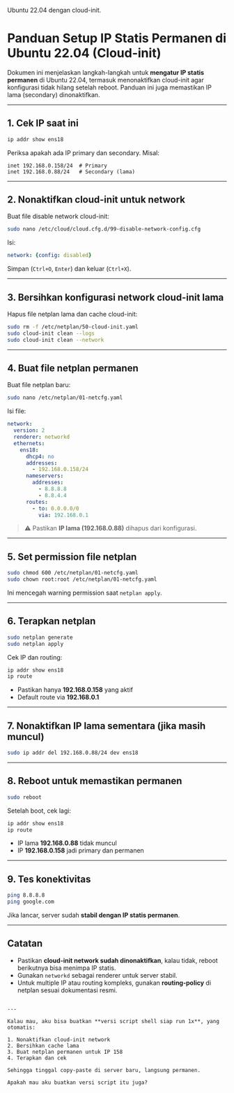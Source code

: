 Ubuntu 22.04 dengan cloud-init.

# Panduan Setup IP Statis Permanen di Ubuntu 22.04 (Cloud-init)

Dokumen ini menjelaskan langkah-langkah untuk **mengatur IP statis permanen** di Ubuntu 22.04, termasuk menonaktifkan cloud-init agar konfigurasi tidak hilang setelah reboot. Panduan ini juga memastikan IP lama (secondary) dinonaktifkan.

---

## **1. Cek IP saat ini**

```bash
ip addr show ens18
````

Periksa apakah ada IP primary dan secondary. Misal:

```
inet 192.168.0.158/24  # Primary
inet 192.168.0.88/24   # Secondary (lama)
```

---

## **2. Nonaktifkan cloud-init untuk network**

Buat file disable network cloud-init:

```bash
sudo nano /etc/cloud/cloud.cfg.d/99-disable-network-config.cfg
```

Isi:

```yaml
network: {config: disabled}
```

Simpan (`Ctrl+O`, `Enter`) dan keluar (`Ctrl+X`).

---

## **3. Bersihkan konfigurasi network cloud-init lama**

Hapus file netplan lama dan cache cloud-init:

```bash
sudo rm -f /etc/netplan/50-cloud-init.yaml
sudo cloud-init clean --logs
sudo cloud-init clean --network
```

---

## **4. Buat file netplan permanen**

Buat file netplan baru:

```bash
sudo nano /etc/netplan/01-netcfg.yaml
```

Isi file:

```yaml
network:
  version: 2
  renderer: networkd
  ethernets:
    ens18:
      dhcp4: no
      addresses:
        - 192.168.0.158/24
      nameservers:
        addresses:
          - 8.8.8.8
          - 8.8.4.4
      routes:
        - to: 0.0.0.0/0
          via: 192.168.0.1
```

> ⚠️ Pastikan **IP lama (192.168.0.88)** dihapus dari konfigurasi.

---

## **5. Set permission file netplan**

```bash
sudo chmod 600 /etc/netplan/01-netcfg.yaml
sudo chown root:root /etc/netplan/01-netcfg.yaml
```

Ini mencegah warning permission saat `netplan apply`.

---

## **6. Terapkan netplan**

```bash
sudo netplan generate
sudo netplan apply
```

Cek IP dan routing:

```bash
ip addr show ens18
ip route
```

* Pastikan hanya **192.168.0.158** yang aktif
* Default route via **192.168.0.1**

---

## **7. Nonaktifkan IP lama sementara (jika masih muncul)**

```bash
sudo ip addr del 192.168.0.88/24 dev ens18
```

---

## **8. Reboot untuk memastikan permanen**

```bash
sudo reboot
```

Setelah boot, cek lagi:

```bash
ip addr show ens18
ip route
```

* IP lama **192.168.0.88** tidak muncul
* IP **192.168.0.158** jadi primary dan permanen

---

## **9. Tes konektivitas**

```bash
ping 8.8.8.8
ping google.com
```

Jika lancar, server sudah **stabil dengan IP statis permanen**.

---

## **Catatan**

* Pastikan **cloud-init network sudah dinonaktifkan**, kalau tidak, reboot berikutnya bisa menimpa IP statis.
* Gunakan `networkd` sebagai renderer untuk server stabil.
* Untuk multiple IP atau routing kompleks, gunakan **routing-policy** di netplan sesuai dokumentasi resmi.

```

---

Kalau mau, aku bisa buatkan **versi script shell siap run 1x**, yang otomatis:

1. Nonaktifkan cloud-init network  
2. Bersihkan cache lama  
3. Buat netplan permanen untuk IP 158  
4. Terapkan dan cek  

Sehingga tinggal copy-paste di server baru, langsung permanen.  

Apakah mau aku buatkan versi script itu juga?
```
